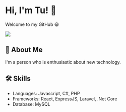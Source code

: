
# Hi, I'm Tu! 👋
Welcome to my GitHub 😀

![](https://komarev.com/ghpvc/?username=nguyentu43)

## 🚀 About Me
I'm a person who is enthusiastic about new technology.

## 🛠 Skills
* Languages: Javascript, C#, PHP
* Frameworks: React, ExpressJS, Laravel, .Net Core
* Database: MySQL
